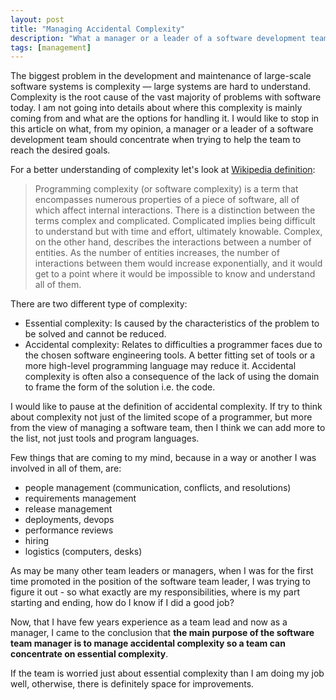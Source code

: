 ```yaml
---
layout: post
title: "Managing Accidental Complexity"
description: "What a manager or a leader of a software development team should concentrate when trying to help the team to reach the desired goals."
tags: [management]
---
```


The biggest problem in the development and maintenance of large-scale software systems is complexity — large systems are hard to understand. Complexity is the root cause of the vast majority of problems with software today. I am not going into details about where this complexity is mainly coming from and what are the options for handling it. I would like to stop in this article on what, from my opinion, a manager or a leader of a software development team should concentrate when trying to help the team to reach the desired goals.

For a better understanding of complexity let's look at [Wikipedia definition](https://en.wikipedia.org/wiki/Programming_complexity):

> Programming complexity (or software complexity) is a term that encompasses numerous properties of a piece of software, all of which affect internal interactions. There is a distinction between the terms complex and complicated. Complicated implies being difficult to understand but with time and effort, ultimately knowable. Complex, on the other hand, describes the interactions between a number of entities. As the number of entities increases, the number of interactions between them would increase exponentially, and it would get to a point where it would be impossible to know and understand all of them.

There are two different type of complexity:

- Essential complexity: Is caused by the characteristics of the problem to be solved and cannot be reduced.
- Accidental complexity: Relates to difficulties a programmer faces due to the chosen software engineering tools. A better fitting set of tools or a more high-level programming language may reduce it. Accidental complexity is often also a consequence of the lack of using the domain to frame the form of the solution i.e. the code.

I would like to pause at the definition of accidental complexity. If try to think about complexity not just of the limited scope of a programmer, but more from the view of managing a software team, then I think we can add more to the list, not just tools and program languages.

Few things that are coming to my mind, because in a way or another I was involved in all of them, are:
- people management (communication, conflicts, and resolutions)
- requirements management
- release management
- deployments, devops
- performance reviews
- hiring
- logistics (computers, desks)

As may be many other team leaders or managers, when I was for the first time promoted in the position of the software team leader, I was trying to figure it out - so what exactly are my responsibilities, where is my part starting and ending, how do I know if I did a good job?

Now, that I have few years experience as a team lead and now as a manager, I came to the conclusion that __the main purpose of the software team manager is to manage accidental complexity so a team can concentrate on essential complexity__.

If the team is worried just about essential complexity than I am doing my job well, otherwise, there is definitely space for improvements.

